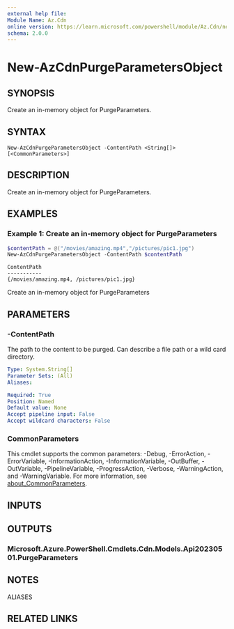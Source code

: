 ```yaml
---
external help file:
Module Name: Az.Cdn
online version: https://learn.microsoft.com/powershell/module/Az.Cdn/new-AzCdnPurgeParametersObject
schema: 2.0.0
---
```


# New-AzCdnPurgeParametersObject

## SYNOPSIS
Create an in-memory object for PurgeParameters.

## SYNTAX

```
New-AzCdnPurgeParametersObject -ContentPath <String[]> [<CommonParameters>]
```

## DESCRIPTION
Create an in-memory object for PurgeParameters.

## EXAMPLES

### Example 1: Create an in-memory object for PurgeParameters
```powershell
$contentPath = @("/movies/amazing.mp4","/pictures/pic1.jpg")
New-AzCdnPurgeParametersObject -ContentPath $contentPath
```

```output
ContentPath
-----------
{/movies/amazing.mp4, /pictures/pic1.jpg}
```

Create an in-memory object for PurgeParameters

## PARAMETERS

### -ContentPath
The path to the content to be purged.
Can describe a file path or a wild card directory.

```yaml
Type: System.String[]
Parameter Sets: (All)
Aliases:

Required: True
Position: Named
Default value: None
Accept pipeline input: False
Accept wildcard characters: False
```

### CommonParameters
This cmdlet supports the common parameters: -Debug, -ErrorAction, -ErrorVariable, -InformationAction, -InformationVariable, -OutBuffer, -OutVariable, -PipelineVariable, -ProgressAction, -Verbose, -WarningAction, and -WarningVariable. For more information, see [about_CommonParameters](http://go.microsoft.com/fwlink/?LinkID=113216).

## INPUTS

## OUTPUTS

### Microsoft.Azure.PowerShell.Cmdlets.Cdn.Models.Api20230501.PurgeParameters

## NOTES

ALIASES

## RELATED LINKS
